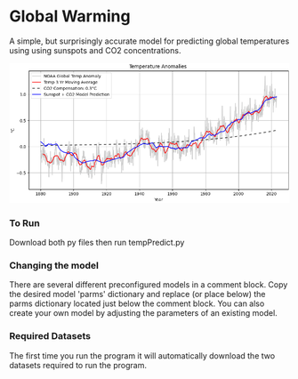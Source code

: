 # Global Warming
A simple, but surprisingly accurate model for predicting global temperatures using using sunspots and CO2 concentrations.

![Plot](./TempPrediction.png)

### To Run
Download both py files then run tempPredict.py

### Changing the model
There are several different preconfigured models in a comment block.  Copy the desired model 'parms' dictionary and replace (or place below) the parms dictionary located just below the comment block.  You can also create your own model by adjusting the parameters of an existing model.

### Required Datasets
The first time you run the program it will automatically download the two datasets required to run the program.

